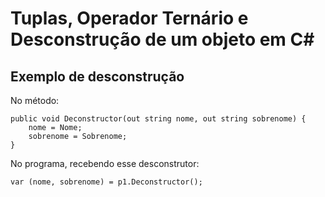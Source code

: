 # Tuplas, Operador Ternário e Desconstrução de um objeto em C#

## Exemplo de desconstrução

No método:

```
public void Deconstructor(out string nome, out string sobrenome) {
    nome = Nome;
    sobrenome = Sobrenome;
}
```

No programa, recebendo esse desconstrutor:

```
var (nome, sobrenome) = p1.Deconstructor();
```
